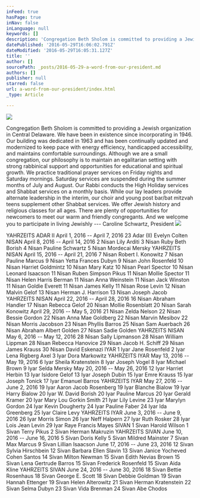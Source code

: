 ```yaml
---
inFeed: true
hasPage: true
inNav: false
inLanguage: null
keywords: []
description: 'Congregation Beth Sholom is committed to providing a Jewish organization in Central Delaware. We have been in existence since incorporating in 1946. Our building was dedicated in 1963 and has been continually updated and modernized to keep pace with energy efficiency, handicapped accessibility, and maintains comfortable surroundings. Although we are a small congregation, our philosophy is to maintain an egalitarian setting with strong rabbinical support and opportunities for educational and spiritual growth. We practice traditional prayer services on Friday nights and Saturday mornings. Saturday services are suspended during the summer months of July and August. Our Rabbi conducts the High Holiday services and Shabbat services on a monthly basis. While our lay leaders provide alternate leadership in the interim, our choir and young post bar/bat mitzvah teens supplement other Shabbat services. We offer Jewish history and religious classes for all ages. There are plenty of opportunities for newcomers to meet our warm and friendly congregants. And we welcome you to participate in living Jewishly --- Caroline Schwartz, President '
datePublished: '2016-05-29T16:06:02.791Z'
dateModified: '2016-05-29T16:05:31.127Z'
title: ''
author: []
sourcePath: _posts/2016-05-29-a-word-from-our-president.md
authors: []
publisher: null
starred: false
url: a-word-from-our-president/index.html
_type: Article

---
```

![](https://the-grid-user-content.s3-us-west-2.amazonaws.com/4cd7874f-93c5-4016-bae5-6b377d526e2d.jpg)

Congregation Beth Sholom is committed to providing a Jewish organization in Central Delaware. We have been in existence since incorporating in 1946\. Our building was dedicated in 1963 and has been continually updated and modernized to keep pace with energy efficiency, handicapped accessibility, and maintains comfortable surroundings. Although we are a small congregation, our philosophy is to maintain an egalitarian setting with strong rabbinical support and opportunities for educational and spiritual growth. We practice traditional prayer services on Friday nights and Saturday mornings. Saturday services are suspended during the summer months of July and August. Our Rabbi conducts the High Holiday services and Shabbat services on a monthly basis. While our lay leaders provide alternate leadership in the interim, our choir and young post bar/bat mitzvah teens supplement other Shabbat services. We offer Jewish history and religious classes for all ages. There are plenty of opportunities for newcomers to meet our warm and friendly congregants. And we welcome you to participate in living Jewishly --- Caroline Schwartz, President ![](https://the-grid-user-content.s3-us-west-2.amazonaws.com/d232bf04-5a2e-4a98-908a-45e1e64b72f5.jpg)

YAHRZEITS ADAR II April 1, 2016 -- April 7, 2016 23 Adar (II) Evelyn Colten NISAN April 8, 2016 -- April 14, 2016 2 Nisan Lily Arditi 3 Nisan Ruby Beth Borish 4 Nisan Pauline Schwartz 5 Nisan Mordecai Mersky YAHRZEITS NISAN April 15, 2016 -- April 21, 2016 7 Nisan Robert I. Konowitz 7 Nisan Pauline Marcus 9 Nisan Yetta Frances Dubyn 9 Nisan John Rosenfeld 10 Nisan Harriet Goldmintz 10 Nisan Mary Katz 10 Nisan Pearl Spector 10 Nisan Leonard Isaacson 11 Nisan Ruben Simpson Pikus 11 Nisan Mollie Spector 11 Nisan Helen Harris Berman 11 Nisan Anna Weinstein 11 Nisan Jack Winston 11 Nisan Goldie Everett 11 Nisan James Kelly 11 Nisan Rose Levin 12 Nisan Malvin Gelof 13 Nisan Herman J. Harrison 13 Nisan Joseph Jacob YAHRZEITS NISAN April 22, 2016 -- April 28, 2016 16 Nisan Abraham Handler 17 Nisan Rebecca Gelof 20 Nisan Mollie Rosenblatt 20 Nisan Sarah Konowitz April 29, 2016 -- May 5, 2016 21 Nisan Zelda Nelson 22 Nisan Bessie Gordon 22 Nisan Anna Mae Goldberg 22 Nisan Marvin Mesibov 22 Nisan Morris Jacobson 23 Nisan Phyllis Barros 25 Nisan Sam Auerbach 26 Nisan Abraham Albert Golden 27 Nisan Sadie Golden YAHRZEITS NISAN May 6, 2016 -- May 12, 2016 28 Nisan Sally Lipmanson 28 Nisan William Lippman 28 Nisan Rebecca Hanovice 29 Nisan Jacob H. Schiff 29 Nisan James Krauss 30 Nisan David Eskenazi IYAR 1 Iyar Jane Rosenfeld 2 Iyar Lena Rigberg Axel 3 Iyar Dora Markowitz YAHRZEITS IYAR May 13, 2016 -- May 19, 2016 6 Iyar Sheila Kratenstein 8 Iyar Joseph Vogel 8 Iyar Michael Brown 9 Iyar Selda Mersky May 20, 2016 -- May 26, 2016 12 Iyar Harriet Herbin 13 Iyar Isidore Gelof 13 Iyar Joseph Dubin 15 Iyar Emre Krauss 15 Iyar Joseph Tonick 17 Iyar Emanuel Barros YAHRZEITS IYAR May 27, 2016 -- June 2, 2016 19 Iyar Aaron Jacob Rosenberg 19 Iyar Blanche Bialow 19 Iyar Harry Bialow 20 Iyar W. David Borish 20 Iyar Pauline Marcus 20 Iyar Gerald Kramer 20 Iyar Mary Lou Gorkin Smith 21 Iyar Lily Levine 23 Iyar Marylyn Gordon 24 Iyar Kevin Dougherty 24 Iyar Pauline Faber 24 Iyar Ida Greenberg 25 Iyar Claire Levy YAHRZEITS IYAR June 3, 2016 -- June 9, 2016 26 Iyar Morris Simon 26 Iyar Neff Halpern 27 Iyar Ruth Rosker 28 Iyar Lois Jean Levin 29 Iyar Raye Francis Mayes SIVAN 1 Sivan Harold Wilson 1 Sivan Terry Pikus 2 Sivan Herman Makruzin YAHRZEITS SIVAN June 10, 2016 -- June 16, 2016 5 Sivan Doris Kelly 5 Sivan Mildred Mainster 7 Sivan Max Marcus 9 Sivan Lillian Isaacson June 17, 2016 -- June 23, 2016 12 Sivan Sylvia Hirschbein 12 Sivan Barbara Ellen Slavin 13 Sivan Janice Yocheved Cohen Santos 14 Sivan Milton Newman 15 Sivan Edith Nevias Brown 15 Sivan Lena Gertrude Barros 15 Sivan Frederick Rosenfeld 15 Sivan Aida Kline YAHRZEITS SIVAN June 24, 2016 -- June 30, 2016 18 Sivan Bettie Rosenhaus 18 Sivan George E. Scott 18 Sivan Debbie Goldman 19 Sivan Hannah Ettenger 19 Sivan Helen Alterowitz 21 Sivan Herman Kratenstein 22 Sivan Selma Dubyn 23 Sivan Vida Brenman 24 Sivan Abe Chodos